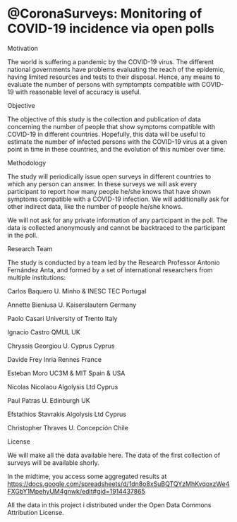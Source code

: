 # @CoronaSurveys: Monitoring of COVID-19 incidence via open polls

Motivation

The world is suffering a pandemic by the COVID-19 virus. The different national governments have problems evaluating the reach of the epidemic, having limited resources and tests to their disposal. Hence, any means to evaluate the number of persons with symptompts compatible with COVID-19 with reasonable level of accuracy is useful.

Objective
 
The objective of this study is the collection and publication of data concerning the number of people that show symptoms compatible with COVID-19 in different countries. Hopefully, this data will be useful to estimate the number of infected persons with the COVID-19 virus at a given point in time in these countries, and the evolution of this number over time.

Methodology

The study will periodically issue open surveys in different countries to which any person can answer. In these surveys we will ask every participant to report how many people he/she knows that have shown symptoms compatible with a COVID-19 infection. We will additionally ask for other indirect data, like the number of people he/she knows.
 
We will not ask for any private information of any participant in the poll. The data is collected anonymously and cannot be backtraced to the participant in the poll.

Research Team

The study is conducted by a team led by the Research Professor Antonio Fernández Anta, and formed by a set of international researchers from multiple institutions:


Carlos Baquero
U. Minho & INESC TEC
Portugal

Annette Bieniusa
U. Kaiserslautern
Germany

Paolo Casari
University of Trento
Italy

Ignacio Castro
QMUL
UK

Chryssis Georgiou
U. Cyprus
Cyprus

Davide Frey
Inria Rennes
France

Esteban Moro
UC3M & MIT
Spain & USA

Nicolas Nicolaou
Algolysis Ltd
Cyprus

Paul Patras
U. Edinburgh
UK

Efstathios Stavrakis
Algolysis Ltd
Cyprus

Christopher Thraves
U. Concepción
Chile

License

We will make all the data available here. The data of the first collection of surveys will be available shorly.

In the midtime, you access some aggregated results at https://docs.google.com/spreadsheets/d/1dn8o8xSuBQTQYzMhKvqoxzWe4FXGbY1MpehyUM4gnwk/edit#gid=1914437865

All the data in this project i distributed under the Open Data Commons Attribution License.
